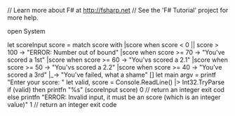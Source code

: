 // Learn more about F# at http://fsharp.net
// See the 'F# Tutorial' project for more help.

open System

let  scoreInput score =
            match score with
                |score when score < 0 || score > 100 -> "ERROR: Number out of bound"
                |score when score >= 70  -> "You've scored a 1st"
                |score when score >= 60  -> "You'vs scored a 2.1"
                |score when score >= 50  -> "You'vs scored a 2.2"
                |score when score >= 40  -> "You've scored a 3rd"
                |_-> "You've failed, what a shame"
[<EntryPoint>]
let main argv = 
    printf "Enter your score: "
    let valid, score = Console.ReadLine() |> Int32.TryParse
    if (valid) then
        printfn "%s" (scoreInput score) 
        0 // return an integer exit cod
    else
        printfn "ERROR: Invalid input, it must be an score (which is an integer value)"
        1 // return an integer exit code
